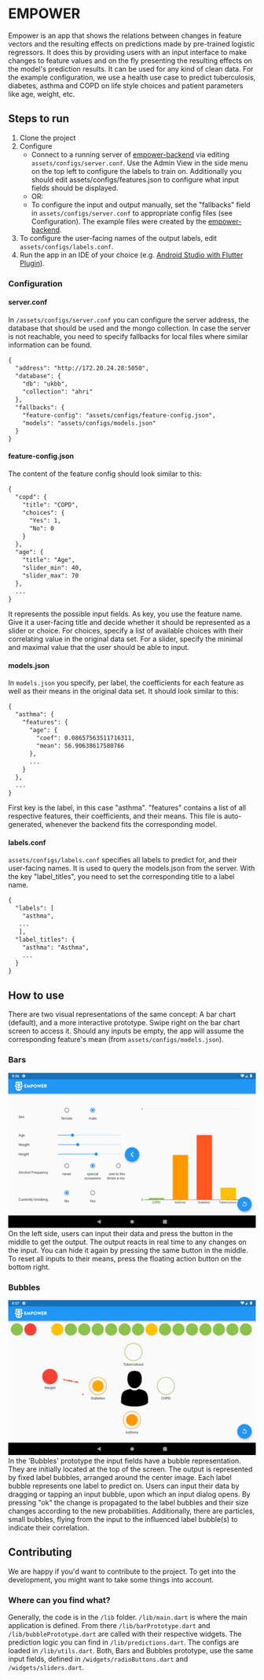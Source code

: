 # EMPOWER

Empower is an app that shows the relations between changes in feature vectors and the resulting effects on predictions made by pre-trained logistic regressors. It does this by providing users with an input interface to make changes to feature values and on the fly presenting the resulting effects on the model's prediction results.
It can be used for any kind of clean data. For the example configuration, we use a health use case to predict tuberculosis, diabetes, asthma and COPD on life style choices and patient parameters like age, weight, etc.

## Steps to run
1. Clone the project
2. Configure
    * Connect to a running server of [empower-backend](https://github.com/patientempowerment/empower-backend) via editing `assets/configs/server.conf`. Use the Admin View in the side menu on the top left to configure the labels to train on. Additionally you should edit assets/configs/features.json to configure what input fields should be displayed. 
    * OR:
    * To configure the input and output manually, set the "fallbacks" field in `assets/configs/server.conf` to appropriate config files (see Configuration).
The example files were created by the [empower-backend](https://github.com/patientempowerment/empower-backend).
3. To configure the user-facing names of the output labels, edit `assets/configs/labels.conf`.
4. Run the app in an IDE of your choice (e.g. [Android Studio with Flutter Plugin](https://androiddvlpr.com/flutter-android-studio/)).

### Configuration
#### server.conf
In `/assets/configs/server.conf` you can configure the server address, the database that should be used and the mongo collection. In case the server is not reachable, you need to specify fallbacks for local files where similar information can be found.
```
{
  "address": "http://172.20.24.28:5050",
  "database": {
    "db": "ukbb",
    "collection": "ahri"
  },
  "fallbacks": {
    "feature-config": "assets/configs/feature-config.json",
    "models": "assets/configs/models.json"
  }
}
```

#### feature-config.json
The content of the feature config should look similar to this:
```
{
  "copd": {
    "title": "COPD",
    "choices": {
      "Yes": 1,
      "No": 0
    }
  },
  "age": {
    "title": "Age",
    "slider_min": 40,
    "slider_max": 70
  },
  ...
}
```
It represents the possible input fields.
As key, you use the feature name. Give it a user-facing title and decide whether it should be represented as a slider or choice. For choices, specify a list of available choices with their correlating value in the original data set. For a slider, specify the minimal and maximal value that the user should be able to input.

#### models.json
In `models.json` you specify, per label, the coefficients for each feature as well as their means in the original data set. It should look similar to this:
```
{
  "asthma": {
    "features": {
      "age": {
        "coef": 0.08657563511716311, 
        "mean": 56.90638617580766
      },
      ...
    }
  },
  ...
}
```
First key is the label, in this case "asthma". "features" contains a list of all respective features, their coefficients, and their means.  This file is auto-generated, whenever the backend fits the corresponding model.

#### labels.conf
`assets/configs/labels.conf` specifies all labels to predict for, and their user-facing names. It is used to query the models.json from the server.
With the key "label_titles", you need to set the corresponding title to a label name.

```
{
  "labels": [
  	"asthma",
   ...
   ],
  "label_titles": {
    "asthma": "Asthma",
    ...
  }
}
```


## How to use
There are two visual representations of the same concept: A bar chart (default), and a more interactive prototype. Swipe right on the bar chart screen to access it.
Should any inputs be empty, the app will assume the corresponding feature's mean (from `assets/configs/models.json`).

### Bars
![Alt text](/assets/images/bars_prototype.png "Bars Prototype")
On the left side, users can input their data and press the button in the middle to get the output. The output reacts in real time to any changes on the input. You can hide it again by pressing the same button in the middle. To reset all inputs to their means, press the floating action button on the bottom right.

### Bubbles
![Alt text](/assets/images/bubbles_prototype.png "Bubbles Prototype")
In the 'Bubbles' prototype the input fields have a bubble representation. They are initially located at the top of the screen. The output is represented by fixed label bubbles, arranged around the center image. Each label bubble represents one label to predict on. Users can input their data by dragging or tapping an input bubble, upon which an input dialog opens. By pressing "ok" the change is propagated to the label bubbles and their size changes according to the new probabilities. Additionally, there are particles, small bubbles, flying from the input to the influenced label bubble(s) to indicate their correlation.


## Contributing
We are happy if you'd want to contribute to the project. To get into the development, you might want to take some things into account.

### Where can you find what?
Generally, the code is in the `/lib` folder. `/lib/main.dart` is where the main application is defined. From there `/lib/barPrototype.dart` and `/lib/bubblePrototype.dart` are called with their respective widgets.
The prediction logic you can find in `/lib/predictions.dart`. The configs are loaded in `/lib/utils.dart`.
Both, Bars and Bubbles prototype, use the same input fields, defined in `/widgets/radioButtons.dart` and `/widgets/sliders.dart`.

